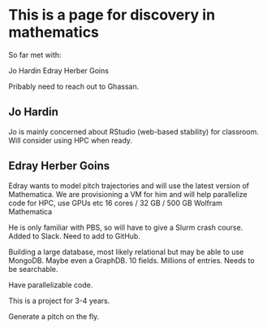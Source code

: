 # This is a page for discovery in mathematics

So far met with:

Jo Hardin
Edray Herber Goins


Pribably need to reach out to Ghassan.

## Jo Hardin

Jo is mainly concerned about RStudio (web-based stability) for classroom. Will consider using HPC when ready.

## Edray Herber Goins

Edray wants to model pitch trajectories and will use the latest version of Mathematica.
We are provisioning a VM for him and will help parallelize code for HPC, use GPUs etc
16 cores / 32 GB / 500 GB
Wolfram Mathematica

He is only familiar with PBS, so will have to give a Slurm crash course.
Added to Slack. Need to add to GitHub.

Building a large database, most likely relational but may be able to use MongoDB. Maybe even a GraphDB.
10 fields. Millions of entries. Needs to be searchable.

Have parallelizable code.

This is a project for 3-4 years.

Generate a pitch on the fly.
